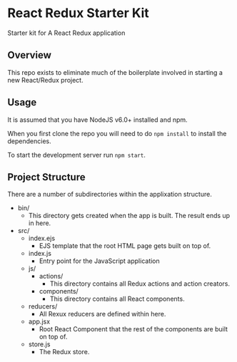 React Redux Starter Kit
====
Starter kit for A React Redux application

Overview
----
This repo exists to eliminate much of the boilerplate involved in starting a new React/Redux project.

Usage
----
It is assumed that you have NodeJS v6.0+ installed and npm.

When you first clone the repo you will need to do `npm install` to install the dependencies.

To start the development server run `npm start`.

Project Structure
----
There are a number of subdirectories within the applixation structure.

- bin/
   - This directory gets created when the app is built. The result ends up in here.
- src/
	- index.ejs
		- EJS template that the root HTML page gets built on top of.
	- index.js
		- Entry point for the JavaScript application
	- js/
		- actions/
			- This directory contains all Redux actions and action creators.
		- components/
			- This directory contains all React components.
	- reducers/
		- All Rexux reducers are defined within here.
	- app.jsx
		- Root React Component that the rest of the components are built on top of.
	- store.js
		- The Redux store.
